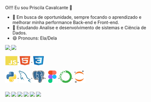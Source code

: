 Oi!!! Eu sou Priscila Cavalcante 👋

- 🔭 Em busca de oportunidade, sempre focando o aprendizado e melhorar minha performance Back-end e Front-end.
- 🌱 Estudando Analise e desenvolvimento de sistemas e Ciência de Dados.
- 😄 Pronouns: Ela/Dela

<div>
   <a href="https://github.com/"priscilacavalcante6>
   <img height="180em" src="https://github-readme-stats.vercel.app/api?username=priscilacavalcante6&show_icons=true&theme=tokyonight&include_all_commits=true&count_private=true"/>
   <img height="180em" src="https://github-readme-stats.vercel.app/api/top-langs/?username=priscilacavalcante6&layout=compact&langs_count=6&theme=tokyonight"/>

</div>
<div style="display: inline_block"><br>
  <img align="center" alt="Js" height="30" width="40" src="https://raw.githubusercontent.com/devicons/devicon/master/icons/javascript/javascript-plain.svg">
  <img align="center" alt="HTML" height="30" width="40" src="https://raw.githubusercontent.com/devicons/devicon/master/icons/html5/html5-original.svg">
  <img align="center" alt="CSS" height="30" width="40" src="https://raw.githubusercontent.com/devicons/devicon/master/icons/css3/css3-original.svg">
</div>
 
</div>
<div style="display: inline_block"><br>
<img align ="center" alt= "Priscila-Python" height "30" width="40" src="https://raw.githubusercontent.com/devicons/devicon/master/icons/python/python-original.svg">
<img align = "center" alt= "Priscila-MySQL" height "30" width="40" src="https://raw.githubusercontent.com/devicons/devicon/master/icons/mysql/mysql-original.svg">        
<img align = "center" alt= "Priscila-PostgreSQL" height "30" width="40" src="https://raw.githubusercontent.com/devicons/devicon/master/icons/postgresql/postgresql-original.svg"> 
<img align = "center" alt= "Priscila-Figma" height "30" width="40" src="https://raw.githubusercontent.com/devicons/devicon/master/icons/figma/figma-original.svg">
<img align = "center" alt= "Priscila-Anaconda" height "30" width="40" src="https://raw.githubusercontent.com/devicons/devicon/master/icons/anaconda/anaconda-original.svg">
<img align = "center" alt= "Priscila-Jupyter" height "30" width="40" src="https://raw.githubusercontent.com/devicons/devicon/master/icons/jupyter/jupyter-original.svg">
</div>
  
##
  
<div> 
 <a href="https://www.linkedin.com/in/priscilagpaivacavalcante/" target = "_blank"><img src="https://img.shields.io/badge/LinkedIn-0077B5?style=for-the-badge&logo=linkedin&logoColor=white"target="_blank"></a>
 <a href="mailto:wayflypmmg@proton.me"target = "_blank"><img src="https://img.shields.io/badge/ProtonMail-8B89CC?style=for-the-badge&logo=protonmail&logoColor=white"target="_blank"></a>
 <a href="phonenumber:5511982236505"target = "_blank"><img src="https://img.shields.io/badge/WhatsApp-25D366?style=for-the-badge&logo=whatsapp&logoColor=white"target="_blank"></a>
 <a href="https://www.kaggle.com/code/priscilagpc/credit-eda-analysis-priscila-cavalcante/edit/run/82927236" target = "_blank"><img src="https://img.shields.io/badge/Kaggle-20BEFF?style=for-the-badge&logo=Kaggle&logoColor=white"target="_blank"></a>
 <a href="https://www.behance.net/priscilac1"target = "_blank"><img src="https://img.shields.io/badge/-Behance-blue?style=for-the-badge&logo=behance&logoColor=white"target="_blank"></a>
 <a href="https://www.hackerrank.com/priscilacavalca1"target = "_blank"><img src="https://img.shields.io/badge/-Hackerrank-2EC866?style=for-the-badge&logo=HackerRank&logoColor=white"target="_blank"></a>
  </div>
